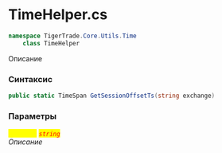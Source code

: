
# TimeHelper.cs
```csharp
namespace TigerTrade.Core.Utils.Time  
    class TimeHelper
```

Описание

### Синтаксис
```csharp
public static TimeSpan GetSessionOffsetTs(string exchange)
```

### Параметры  
<mark style="color:yellow;">`exchange`</mark> <mark style="color:red;">*`string`*</mark>  
 *Описание*  
  

                    
                    